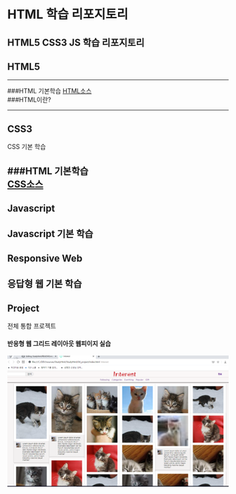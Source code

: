 # HTML 학습 리포지토리

HTML5 CSS3 JS  학습 리포지토리
------

## HTML5
---------

###HTML 기본학습
[HTML소스](https://github.com/ochestra365/StudyHtml/commit/618af8c5506ef33f343b949f329e45090306bc5f)
<br>
###HTML이란?

-----------

## CSS3
CSS 기본 학습

###HTML 기본학습<br>
[CSS소스](https://github.com/ochestra365/Studyhtml/commit/0a3d0842d42ca89442575a8651926fc688ff9e08)
-----------

## Javascript
Javascript 기본 학습
------------

## Responsive Web
응답형 웹 기본 학습
-----------

## Project
전체 통합 프로젝트
#### 반응형 웹 그리드 레이아웃 웹피이지 실습
![결과1](https://raw.githubusercontent.com/ochestra365/Studyhtml/86ab556b7c90274502491d48bf4930c553842568/StudyHtml/04_project/ref_images/result_01.png)


